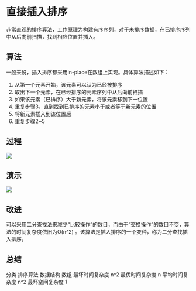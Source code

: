 # 直接插入排序

非常直观的排序算法，工作原理为构建有序序列，对于未排序数据，在已排序序列中从后向前扫描，找到相应位置并插入。

## 算法
一般来说，插入排序都采用in-place在数组上实现。具体算法描述如下：
1. 从第一个元素开始，该元素可以认为已经被排序
2. 取出下一个元素，在已经排序的元素序列中从后向前扫描
3. 如果该元素（已排序）大于新元素，将该元素移到下一位置
4. 重复步骤3，直到找到已排序的元素小于或者等于新元素的位置
5. 将新元素插入到该位置后
6. 重复步骤2~5

## 过程
![](https://github.com/blockchain-develop/gopro/blob/master/img/sort/insert%20sort.png)

## 演示
![](https://github.com/blockchain-develop/gopro/blob/master/img/sort/Insertion_sort_animation.gif)

## 改进
可以采用二分查找法来减少“比较操作”的数目，而由于“交换操作”的数目不变，算法的时间复杂度依旧为O(n^2) 。该算法是插入排序的一个变种，称为二分查找插入排序。

## 总结
分类	 排序算法
数据结构	 数组
最坏时间复杂度 n^2
最优时间复杂度 n
平均时间复杂度 n^2
最坏空间复杂度 1